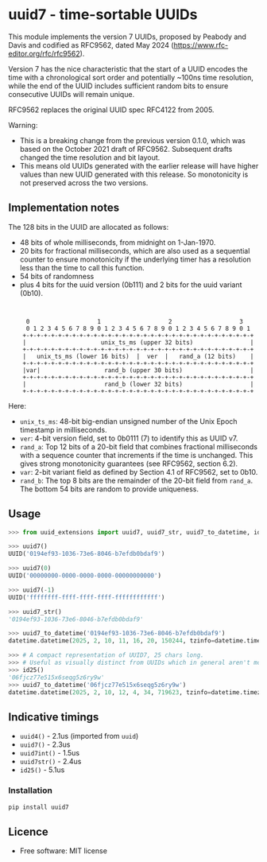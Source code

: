 # uuid7 - time-sortable UUIDs

This module implements the version 7 UUIDs, 
proposed by Peabody and Davis and codified as RFC9562,
dated May 2024 (https://www.rfc-editor.org/rfc/rfc9562).

Version 7 has the nice characteristic that the start of a UUID encodes
the time with a chronological sort order and potentially ~100ns time
resolution, while the end of the UUID includes sufficient random bits to
ensure consecutive UUIDs will remain unique.

RFC9562 replaces the original UUID spec RFC4122 from 2005.

Warning:
* This is a breaking change from the previous version 0.1.0,
  which was based on the October 2021 draft of RFC9562. 
  Subsequent drafts changed the time resolution and bit layout.
* This means old UUIDs generated with the earlier release will have
  higher values than new UUID generated with this release.
  So monotonicity is not preserved across the two versions.

## Implementation notes

The 128 bits in the UUID are allocated as follows:
* 48 bits of whole milliseconds, from midnight on 1-Jan-1970.
* 20 bits for fractional milliseconds, which are also 
  used as a sequential counter to ensure monotonicity if
  the underlying timer has a resolution less than the 
  time to call this function.
* 54 bits of randomness
* plus 4 bits for the uuid version (0b111) and 2 bits for the uuid variant (0b10).

```text


     0                   1                   2                   3
     0 1 2 3 4 5 6 7 8 9 0 1 2 3 4 5 6 7 8 9 0 1 2 3 4 5 6 7 8 9 0 1
    +-+-+-+-+-+-+-+-+-+-+-+-+-+-+-+-+-+-+-+-+-+-+-+-+-+-+-+-+-+-+-+-+
    |                     unix_ts_ms (upper 32 bits)                |
    +-+-+-+-+-+-+-+-+-+-+-+-+-+-+-+-+-+-+-+-+-+-+-+-+-+-+-+-+-+-+-+-+
    |   unix_ts_ms (lower 16 bits)  |  ver  |   rand_a (12 bits)    |
    +-+-+-+-+-+-+-+-+-+-+-+-+-+-+-+-+-+-+-+-+-+-+-+-+-+-+-+-+-+-+-+-+
    |var|                  rand_b (upper 30 bits)                   |
    +-+-+-+-+-+-+-+-+-+-+-+-+-+-+-+-+-+-+-+-+-+-+-+-+-+-+-+-+-+-+-+-+
    |                      rand_b (lower 32 bits)                   |
    +-+-+-+-+-+-+-+-+-+-+-+-+-+-+-+-+-+-+-+-+-+-+-+-+-+-+-+-+-+-+-+-+

```

Here:

* `unix_ts_ms`: 48-bit big-endian unsigned number of the Unix Epoch timestamp in milliseconds.
* `ver`: 4-bit version field, set to 0b0111 (7) to identify this as UUID v7.
* `rand_a`: Top 12 bits of a 20-bit field that combines fractional milliseconds with a sequence counter that increments if the time is unchanged. This gives strong monotonicity guarantees (see RFC9562, section 6.2).
* `var`: 2-bit variant field as defined by Section 4.1 of RFC9562, set to 0b10.
* `rand_b`: The top 8 bits are the remainder of the 20-bit field from `rand_a`. The bottom 54 bits are random to provide uniqueness.

## Usage

```python
>>> from uuid_extensions import uuid7, uuid7_str, uuid7_to_datetime, id25

>>> uuid7()
UUID('0194ef93-1036-73e6-8046-b7efdb0bdaf9')

>>> uuid7(0)
UUID('00000000-0000-0000-0000-00000000000')

>>> uuid7(-1)
UUID('ffffffff-ffff-ffff-ffff-ffffffffffff')

>>> uuid7_str()
'0194ef93-1036-73e6-8046-b7efdb0bdaf9'

>>> uuid7_to_datetime('0194ef93-1036-73e6-8046-b7efdb0bdaf9')
datetime.datetime(2025, 2, 10, 11, 16, 20, 150244, tzinfo=datetime.timezone.utc)

>>> # A compact representation of UUID7, 25 chars long. 
>>> # Useful as visually distinct from UUIDs which in general aren't monontonic.
>>> id25() 
'06fjcz77e515x6seqg5z6ry9w'
>>> uuid7_to_datetime('06fjcz77e515x6seqg5z6ry9w')
datetime.datetime(2025, 2, 10, 12, 4, 34, 719623, tzinfo=datetime.timezone.utc)
```

## Indicative timings

* `uuid4()` - 2.1us (imported from `uuid`)
* `uuid7()` - 2.3us
* `uuid7int()` - 1.5us
* `uuid7str()` - 2.4us
* `id25()` - 5.1us

### Installation

```bash
pip install uuid7
```

## Licence

* Free software: MIT license
